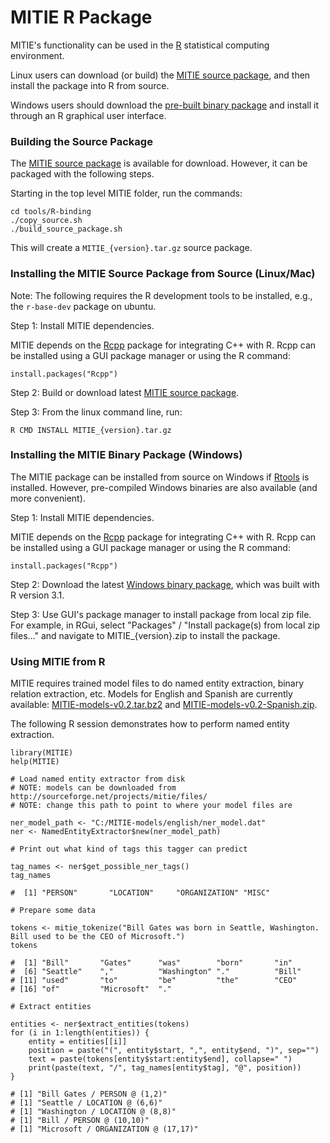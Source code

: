 MITIE R Package
=====

MITIE's functionality can be used in the [R](http://www.r-project.org/) statistical computing environment.

Linux users can download (or build) the [MITIE source package](http://sourceforge.net/projects/mitie/files/R-package/MITIE_0.2.tar.gz), and then install the package into R from source.

Windows users should download the [pre-built binary package](http://sourceforge.net/projects/mitie/files/R-package/MITIE_0.2.zip) and install it through an R graphical user interface.

### Building the Source Package

The [MITIE source package](http://sourceforge.net/projects/mitie/files/R-package/MITIE_0.2.tar.gz) is available for download. However, it can be packaged with the following steps.

Starting in the top level MITIE folder, run the commands:
```
cd tools/R-binding
./copy_source.sh
./build_source_package.sh
```
This will create a `MITIE_{version}.tar.gz` source package.

### Installing the MITIE Source Package from Source (Linux/Mac)

Note: The following requires the R development tools to be installed, e.g., the `r-base-dev` package on ubuntu.

Step 1: Install MITIE dependencies.

MITIE depends on the [Rcpp](http://www.rcpp.org/) package for integrating C++ with R. Rcpp can be installed using a GUI package manager or using the R command:
```
install.packages("Rcpp")
```

Step 2: Build or download latest [MITIE source package](http://sourceforge.net/projects/mitie/files/R-package/MITIE_0.2.tar.gz).

Step 3: From the linux command line, run:
```
R CMD INSTALL MITIE_{version}.tar.gz
```

### Installing the MITIE Binary Package (Windows)

The MITIE package can be installed from source on Windows if [Rtools](http://cran.r-project.org/bin/windows/Rtools/) is installed.
However, pre-compiled Windows binaries are also available (and more convenient).

Step 1: Install MITIE dependencies.

MITIE depends on the [Rcpp](http://www.rcpp.org/) package for integrating C++ with R. Rcpp can be installed using a GUI package manager or using the R command:
```
install.packages("Rcpp")
```

Step 2: Download the latest [Windows binary package](http://sourceforge.net/projects/mitie/files/R-package/MITIE_0.2.zip), which was built with R version 3.1. 

Step 3: Use GUI's package manager to install package from local zip file. For example, in RGui, select "Packages" / "Install package(s) from local zip files..." and navigate to MITIE_{version}.zip to install the package.

### Using MITIE from R

MITIE requires trained model files to do named entity extraction, binary relation extraction, etc. Models for English and Spanish are currently available:
[MITIE-models-v0.2.tar.bz2](http://sourceforge.net/projects/mitie/files/binaries/MITIE-models-v0.2.tar.bz2) and
[MITIE-models-v0.2-Spanish.zip](http://sourceforge.net/projects/mitie/files/binaries/MITIE-models-v0.2-Spanish.zip).

The following R session demonstrates how to perform named entity extraction.
```
library(MITIE)
help(MITIE)

# Load named entity extractor from disk
# NOTE: models can be downloaded from http://sourceforge.net/projects/mitie/files/
# NOTE: change this path to point to where your model files are

ner_model_path <- "C:/MITIE-models/english/ner_model.dat"
ner <- NamedEntityExtractor$new(ner_model_path)

# Print out what kind of tags this tagger can predict

tag_names <- ner$get_possible_ner_tags()
tag_names

#  [1] "PERSON"       "LOCATION"     "ORGANIZATION" "MISC"

# Prepare some data

tokens <- mitie_tokenize("Bill Gates was born in Seattle, Washington. Bill used to be the CEO of Microsoft.")
tokens

#  [1] "Bill"       "Gates"      "was"        "born"       "in"        
#  [6] "Seattle"    ","          "Washington" "."          "Bill"      
# [11] "used"       "to"         "be"         "the"        "CEO"       
# [16] "of"         "Microsoft"  "."  

# Extract entities

entities <- ner$extract_entities(tokens)
for (i in 1:length(entities)) {
    entity = entities[[i]]
    position = paste("(", entity$start, ",", entity$end, ")", sep="")
    text = paste(tokens[entity$start:entity$end], collapse=" ")
    print(paste(text, "/", tag_names[entity$tag], "@", position))
}

# [1] "Bill Gates / PERSON @ (1,2)"
# [1] "Seattle / LOCATION @ (6,6)"
# [1] "Washington / LOCATION @ (8,8)"
# [1] "Bill / PERSON @ (10,10)"
# [1] "Microsoft / ORGANIZATION @ (17,17)"

```


